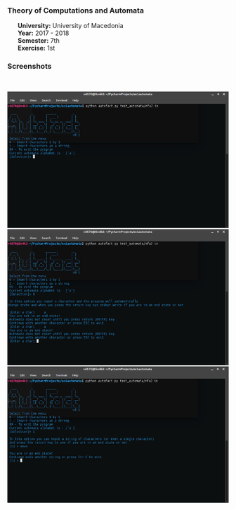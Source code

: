<h3><b>Theory of Computations and Automata</b></h3>
<ul><b>University:</b> University of Macedonia<br>
<b>Year:</b> 2017 - 2018<br>
<b>Semester:</b> 7th<br>
<b>Exercise:</b> 1st<br></ul>

<h3><b>Screenshots</b></h3><br>


![Alt text](test_automata/Screenshot_menu.png?raw=true "Menu")
![Alt text](test_automata/Screenshot_0.png?raw=true "Selection 0")
![Alt text](test_automata/Screenshot_1.png?raw=true "Selection 1")

